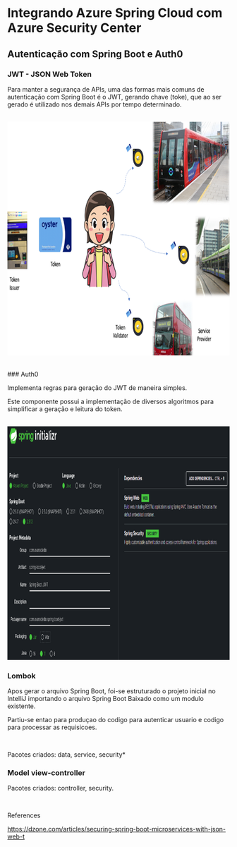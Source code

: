 # Integrando Azure Spring Cloud com Azure Security Center

## Autenticação com Spring Boot e Auth0

### JWT - JSON Web Token
<p>Para manter a segurança de APIs, uma das formas mais comuns de autenticação com Spring Boot é o JWT, gerando chave (toke), que ao ser gerado é utilizado nos demais APIs por tempo determinado.</p><br/>

<img src="img/jwtex.png" height="530" width="750">

<p><p><br/>
### Auth0
<p>Implementa regras para geração do JWT de maneira simples.</p>

<p>Este componente possui a implementação de diversos algoritmos para simplificar a geração e leitura do token.</p><br/>

<img src="img/springboot.png" height="530" width="850">

### Lombok
<p>Apos gerar o arquivo Spring Boot, foi-se estruturado o projeto inicial no IntelliJ importando o arquivo Spring Boot Baixado como um modulo existente.</p>
<p>Partiu-se entao para produçao do codigo para autenticar usuario e codigo para processar as requisicoes.</p><br/>
<p>Pacotes criados: data, service, security*</p>

 
### Model view-controller
<p>Pacotes criados: controller, security.</p>

<p><br/>
























References

https://dzone.com/articles/securing-spring-boot-microservices-with-json-web-t
